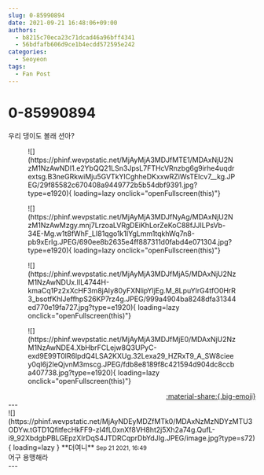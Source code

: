 ```yaml
---
slug: 0-85990894
date: 2021-09-21 16:48:06+09:00
authors:
  - b8215c70eca23c71dcad46a96bff4341
  - 56bdfafb606d9ce1b4ecdd572595e242
categories:
  - Seoyeon
tags:
  - Fan Post
---
```


# 0-85990894

<div class="post-container" markdown="1">
<div class="content-container md-sidebar__scrollwrap" markdown="1">

우리 댕이도 볼래 션아?
<figure markdown="1">
![](https://phinf.wevpstatic.net/MjAyMjA3MDJfMTE1/MDAxNjU2NzM1NzAwNDI1.e2YbQQ21LSn3JpsL7FTHcVRnzbg6g9irhe4uqdrextsg.B3neGRkwiMju5GVTkYlCghheDKxxwRZiWsTEIcv7__kg.JPEG/29f85582c670408a9449772b5b54dbf9391.jpg?type=e1920){ loading=lazy onclick="openFullscreen(this)"}
</figure>

<figure markdown="1">
![](https://phinf.wevpstatic.net/MjAyMjA3MDJfNyAg/MDAxNjU2NzM1NzAwMzgy.mnj7LrzoaLVRgDEiKhLorZeKoC88fJJILPsVb-34E-Mg.w1t8fWhF_LI81qgo1k1IYgLmm1tqkhWq7n8-pb9xErIg.JPEG/690ee8b2635e4ff887311d0fabd4e071304.jpg?type=e1920){ loading=lazy onclick="openFullscreen(this)"}
</figure>

<figure markdown="1">
![](https://phinf.wevpstatic.net/MjAyMjA3MDJfMjA5/MDAxNjU2NzM1NzAwNDUx.lIL4744H-kmaCq1Pz2xXcHF3m8jAIy80yFXNlipYljEg.M_8LpuYlrG4tfO0HrR3_bsotfKhlJeffhpS26KP7rz4g.JPEG/999a4904ba8248dfa31344ed770e19fa727.jpg?type=e1920){ loading=lazy onclick="openFullscreen(this)"}
</figure>

<figure markdown="1">
![](https://phinf.wevpstatic.net/MjAyMjA3MDJfMjE0/MDAxNjU2NzM1NzAwNDE4.XbHbrFCLejw8Q3UPyC-exd9E99T0lR6lpdQ4LSA2KXUg.32Lexa29_HZRxT9_A_SW8cieey0qI6j2leQjvnM3mscg.JPEG/fdb8e8189f8c421594d904dc8ccba407738.jpg?type=e1920){ loading=lazy onclick="openFullscreen(this)"}
</figure>


</div>
</div>

<div style="text-align: right;" markdown="1">
<a href="https://weverse.io/fromis9/fanpost/0-85990894" style="text-align: right;">:material-share:{.big-emoji}</a>
</div>
---

<div class="comments-container md-sidebar__scrollwrap" markdown="1">
<div class="comment" markdown="1">
<div class='id-container' markdown="1">
![](https://phinf.wevpstatic.net/MjAyNDEyMDZfMTk0/MDAxNzMzNDYzMTU3ODYw.tGTD1QfitfecHkFF9-zI4fL0xnXf8VH8ht2j5Xh2a74g.QufL-i9_92XbdgbPBLGEpzXIrDqS4JTDRCqprDbYdJIg.JPEG/image.jpg?type=s72){ loading=lazy }
**<span class="artist">더여니</span>** <small>Sep 21 2021, 16:49</small><br>
</div>
<div class='comment-body' markdown="1">
어구 용맹해라
</div>
</div>
</div>
---
